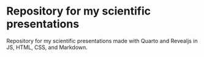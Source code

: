 # Repository for my scientific presentations

Repository for my scientific presentations made with Quarto and Revealjs in JS, HTML, CSS, and Markdown.